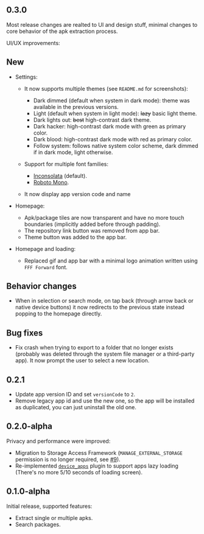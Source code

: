 ## 0.3.0

Most release changes are realted to UI and design stuff, minimal changes to core behavior of the apk extraction process.

UI/UX improvements:

## New

- Settings:

  - It now supports multiple themes (see `README.md` for screenshots):

    - Dark dimmed (default when system in dark mode): theme was available in the previous versions.
    - Light (default when system in light mode): ~~lazy~~ basic light theme.
    - Dark lights out: ~~best~~ high-contrast dark theme.
    - Dark hacker: high-contrast dark mode with green as primary color.
    - Dark blood: high-contrast dark mode with red as primary color.
    - Follow system: follows native system color scheme, dark dimmed if in dark mode, light otherwise.

  - Support for multiple font families:

    - [Inconsolata](https://fonts.google.com/specimen/Inconsolata) (default).
    - [Roboto Mono](https://fonts.google.com/specimen/Roboto+Mono).

  - It now display app version code and name

- Homepage:

  - Apk/package tiles are now transparent and have no more touch boundaries (implicitly added before through padding).
  - The repository link button was removed from app bar.
  - Theme button was added to the app bar.

- Homepage and loading:

  - Replaced gif and app bar with a minimal logo animation written using `FFF Forward` font.

## Behavior changes

- When in selection or search mode, on tap back (through arrow back or native device buttons) it now redirects to the previous state instead popping to the homepage directly.

## Bug fixes

- Fix crash when trying to export to a folder that no longer exists (probably was deleted through the system file manager or a third-party app). It now prompt the user to select a new location.

## 0.2.1

- Update app version ID and set `versionCode` to `2`.
- Remove legacy app id and use the new one, so the app will be installed as duplicated, you can just uninstall the old one.

## 0.2.0-alpha

Privacy and performance were improved:

- Migration to Storage Access Framework (`MANAGE_EXTERNAL_STORAGE` permission is no longer required, see [#9](https://github.com/alexrintt/kanade/issues/9)).
- Re-implemented [`device_apps`](https://github.com/alexrintt/flutter_plugin_device_apps) plugin to support apps lazy loading (There's no more 5/10 seconds of loading screen).

## 0.1.0-alpha

Initial release, supported features:

- Extract single or multiple apks.
- Search packages.

